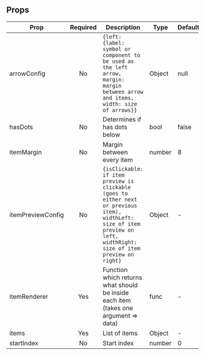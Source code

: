 ## Props

| Prop | Required | Description | Type | Default |
|------| :-----: |-------------|------|---------|
| arrowConfig | No | ```{left: {label: symbol or component to be used as the left arrow, margin: margin between arrow and items, width: size of arrows}}``` | Object | null |
| hasDots | No | Determines if has dots below | bool | false |
| itemMargin | No | Margin between every item | number | 8 |
| itemPreviewConfig | No | ```{isClickable: if item preview is clickable (goes to either next or previous item), widthLeft: size of item preview on left, widthRight: size of item preview on right}``` | Object | - |
| itemRenderer | Yes | Function which returns what should be inside each item (takes one argument => data) | func | - |
| items | Yes | List of items | Object | - |
| startIndex | No | Start index | number | 0 |
